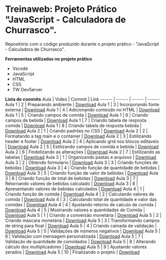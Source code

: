# Treinaweb: Projeto Prático "JavaScript - Calculadora de Churrasco".

Repositório com o código produzido durante o projeto prático - "JavaScript - Calculadora de Churrasco".

**Ferramentas utilizadas no projeto prático**

- Vscode
- JavaScript
- HTML
- CSS
- TW DevServer

**Lista de commits**
Aula | Video | Commit | Link
------ | ------ | ------ | ------
Aula 1 | 2 | Preparando ambiente | [Download](https://github.com/treinaweb/projeto-pratico-calculadora-de-churrasco/archive/8c5627e053af8f478076f40aac0243767f2c516a.zip)
Aula 1 | 3 | Incorporando fonte externa | [Download](https://github.com/treinaweb/projeto-pratico-calculadora-de-churrasco/archive/bd213c5387b9b5f59640501f1624b30b11cbb590.zip)
Aula 1 | 4 | Adicionando conteúdo no HTML | [Download](https://github.com/treinaweb/projeto-pratico-calculadora-de-churrasco/archive/79beafda3fed0b339ae42dc411097e2a921b3895.zip)
Aula 1 | 5 | Criando campos de comida | [Download](https://github.com/treinaweb/projeto-pratico-calculadora-de-churrasco/archive/b43bf230ef51b5dc1ee145cc45ebc27f44051075.zip)
Aula 1 | 6 | Criando campos de bebida | [Download](https://github.com/treinaweb/projeto-pratico-calculadora-de-churrasco/archive/ef0925ea0d65b66c4ff962599ab211155b823eb6.zip)
Aula 1 | 7 | Criando tabela de resposta comida | [Download](https://github.com/treinaweb/projeto-pratico-calculadora-de-churrasco/archive/43b87d062bafa681f05f83ea0d595b25bc39bf8e.zip)
Aula 1 | 8 | Criando tabela de resposta bebida | [Download](https://github.com/treinaweb/projeto-pratico-calculadora-de-churrasco/archive/e736ec1633176da9d03ca2b31dcac96c98487a1d.zip)
Aula 2 | 1 | Criando padrões no CSS | [Download](https://github.com/treinaweb/projeto-pratico-calculadora-de-churrasco/archive/4ea307008b950a6d3e98eadc19270c441822b35a.zip)
Aula 2 | 2 | Formatando a tag main e o container | [Download](https://github.com/treinaweb/projeto-pratico-calculadora-de-churrasco/archive/b4136ecdd40ead1a2f0a2d0532db85fee11264c7.zip)
Aula 2 | 3 | Estilizando header e footer | [Download](https://github.com/treinaweb/projeto-pratico-calculadora-de-churrasco/archive/1e204f7d093783b2a891129e25c49674239d0777.zip)
Aula 2 | 4 | Aplicando grid nos blocos editaveis | [Download](https://github.com/treinaweb/projeto-pratico-calculadora-de-churrasco/archive/43c5966ad1bd4111d587b0dc9d677200826b1206.zip)
Aula 2 | 5 | Estilizando campos de comida e bebida | [Download](https://github.com/treinaweb/projeto-pratico-calculadora-de-churrasco/archive/6c935cdbfa416baa51163a336c0f97276028cd8e.zip)
Aula 2 | 6 | Findelizando as alterações | [Download](https://github.com/treinaweb/projeto-pratico-calculadora-de-churrasco/archive/c44dd7d35cb7f3dd78d3bd78958eaf1372077d8b.zip)
Aula 2 | 7 | Estilizando as tabelas | [Download](https://github.com/treinaweb/projeto-pratico-calculadora-de-churrasco/archive/dd904b913145edffc93f106f33f9d8f3a0f09061.zip)
Aula 3 | 1 | Organizando pastas e arquivos | [Download](https://github.com/treinaweb/projeto-pratico-calculadora-de-churrasco/archive/954c6cab9cd89eed4731a5f99770b4390c8c7c6f.zip)
Aula 3 | 2 | Obtendo formulario | [Download](https://github.com/treinaweb/projeto-pratico-calculadora-de-churrasco/archive/27571beec7f33398dfde35edad01d65293b8544c.zip)
Aula 3 | 3 | Criando funções de bebidas | [Download](https://github.com/treinaweb/projeto-pratico-calculadora-de-churrasco/archive/3f27a543482ebd7bb459340066a7edf1e95c152e.zip)
Aula 3 | 4 | Criando função de quantidade de bebidas | [Download](https://github.com/treinaweb/projeto-pratico-calculadora-de-churrasco/archive/50b5d75e6a03c40e0b1570747aa25a57967d6162.zip)
Aula 3 | 5 | Criando função de valor de bebidas | [Download](https://github.com/treinaweb/projeto-pratico-calculadora-de-churrasco/archive/633001fde40c42817a0a40fa0575a6ebb24a729e.zip)
Aula 3 | 6 | Criando função de total de bebidas | [Download](https://github.com/treinaweb/projeto-pratico-calculadora-de-churrasco/archive/cac470b1e79716bdb1e96556e6e904ae126a09a6.zip)
Aula 3 | 7 | Retornando valores de bebidas calculado | [Download](https://github.com/treinaweb/projeto-pratico-calculadora-de-churrasco/archive/b2e05e6a450458312fee864bf310574b5af8a8b5.zip)
Aula 3 | 8 | Apresentando valores de bebidas calculados | [Download](https://github.com/treinaweb/projeto-pratico-calculadora-de-churrasco/archive/cb0949531a9de35a450f9362f1e13e6595e2a5a7.zip)
Aula 4 | 1 | Criando função de comida | [Download](https://github.com/treinaweb/projeto-pratico-calculadora-de-churrasco/archive/4e0fe47edf879efc821845ecc3b8d5ba6cc54a0b.zip)
Aula 4 | 2 | Calculando valores de comida | [Download](https://github.com/treinaweb/projeto-pratico-calculadora-de-churrasco/archive/0b8537387cce120062ce72cafd0233061140a60f.zip)
Aula 4 | 3 | Calculando total de quantidade e valor das comidas | [Download](https://github.com/treinaweb/projeto-pratico-calculadora-de-churrasco/archive/134ec38dd88355dcc511ce11caddcce4cdc2088b.zip)
Aula 4 | 4 | Ajustando retorno de calculo de comida | [Download](https://github.com/treinaweb/projeto-pratico-calculadora-de-churrasco/archive/6ae291e15c15f1625a3239168e40b8c724666cb7.zip)
Aula 4 | 5 | Mostrando valores e quantidades de Comida | [Download](https://github.com/treinaweb/projeto-pratico-calculadora-de-churrasco/archive/14b0c54392f343a6bb53f842a3f971ef37a597d6.zip)
Aula 5 | 1 | Criando a conversão monetária | [Download](https://github.com/treinaweb/projeto-pratico-calculadora-de-churrasco/archive/c8de077f40275b002dffebdd0f5b53d43a22b3bd.zip)
Aula 5 | 2 | Criando máscara monetária | [Download](https://github.com/treinaweb/projeto-pratico-calculadora-de-churrasco/archive/ff54b7fec96c2a383a1e68fcd3e47cbe37e60c8b.zip)
Aula 5 | 3 | Transformando campos de string para float | [Download](https://github.com/treinaweb/projeto-pratico-calculadora-de-churrasco/archive/1f0f60ccd698bdf1f3d3963f768e89a3ece9e7d1.zip)
Aula 5 | 4 | Criando camada de validação | [Download](https://github.com/treinaweb/projeto-pratico-calculadora-de-churrasco/archive/c4edefac0760f323940d5219ab6b923e2a8b38df.zip)
Aula 5 | 5 | Validações de números negativos | [Download](https://github.com/treinaweb/projeto-pratico-calculadora-de-churrasco/archive/24de3c9c3e8545945f5587d402b76a7846be8fca.zip)
Aula 5 | 6 | Validação com mensagem personalizada | [Download](https://github.com/treinaweb/projeto-pratico-calculadora-de-churrasco/archive/86e3ff1e7cf9e40720a76a972ce712b3c8bcf361.zip)
Aula 5 | 7 | Validação de quantidade de convidados | [Download](https://github.com/treinaweb/projeto-pratico-calculadora-de-churrasco/archive/a3556e592c9eb75bff1fe37a559316ce77da9cce.zip)
Aula 5 | 8 | Alterando cálculo dos multiplicadores | [Download](https://github.com/treinaweb/projeto-pratico-calculadora-de-churrasco/archive/0754148c8e3fb46ca15878fc3551eba58171f404.zip)
Aula 5 | 9 | Ajustando valores zerados | [Download](https://github.com/treinaweb/projeto-pratico-calculadora-de-churrasco/archive/1f276b4412b1ec5b9c7d9a7d10b36716e691500e.zip)
Aula 5 | 10 | Finalizando o projeto | [Download](https://github.com/treinaweb/projeto-pratico-calculadora-de-churrasco/archive/f8af43e465c8d2dfd77e2557d8f3984d86a58048.zip)
